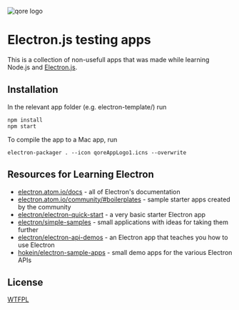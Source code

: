 ![qore logo](https://qore.no/img/logo-text-100.png)

# Electron.js testing apps

This is a collection of non-usefull apps that was made while learning Node.js and [Electron.js](http://electron.atom.io/).

## Installation

In the relevant app folder (e.g. electron-template/) run

	npm install
	npm start

To compile the app to a Mac app, run

	electron-packager . --icon qoreAppLogo1.icns --overwrite


## Resources for Learning Electron

- [electron.atom.io/docs](http://electron.atom.io/docs) - all of Electron's documentation
- [electron.atom.io/community/#boilerplates](http://electron.atom.io/community/#boilerplates) - sample starter apps created by the community
- [electron/electron-quick-start](https://github.com/electron/electron-quick-start) - a very basic starter Electron app
- [electron/simple-samples](https://github.com/electron/simple-samples) - small applications with ideas for taking them further
- [electron/electron-api-demos](https://github.com/electron/electron-api-demos) - an Electron app that teaches you how to use Electron
- [hokein/electron-sample-apps](https://github.com/hokein/electron-sample-apps) - small demo apps for the various Electron APIs

## License

[WTFPL](LICENSE.md)

